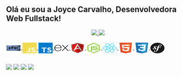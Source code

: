 ## Olá eu sou a Joyce Carvalho, Desenvolvedora Web Fullstack!
<div align="center">
  <a href="https://github.com/JoyceCarvalho">
  <img height="180em" src="https://github-readme-stats.vercel.app/api?username=JoyceCarvalho&show_icons=true&theme=dark&include_all_commits=true&count_private=true"/>
  <img height="180em" src="https://github-readme-stats.vercel.app/api/top-langs/?username=JoyceCarvalho&layout=compact&langs_count=7&theme=dark"/>
</div>
<div style="display: inline_block"><br>
  <img align="center" alt="Joyce-Php"  height="30" width="40" src="https://raw.githubusercontent.com/devicons/devicon/master/icons/php/php-original.svg" />
  <img align="center" alt="Joyce-Js" height="30" width="40" src="https://raw.githubusercontent.com/devicons/devicon/master/icons/javascript/javascript-plain.svg">
  <img align="center" alt="Joyce-Ts" height="30" width="40" src="https://raw.githubusercontent.com/devicons/devicon/master/icons/typescript/typescript-plain.svg">
  <img align="center" alt="Joyce-Express" height="30" width="40" src="https://raw.githubusercontent.com/devicons/devicon/master/icons/express/express-original.svg">
  <img align="center" alt="Joyce-Angular" height="30" width="40" src="https://raw.githubusercontent.com/devicons/devicon/master/icons/angularjs/angularjs-original.svg">
  <img align="center" alt="Joyce-Nodejs" height="30" width="40" src="https://raw.githubusercontent.com/devicons/devicon/master/icons/nodejs/nodejs-original.svg" />
  <img align="center" alt="Joyce-React" height="30" width="40" src="https://raw.githubusercontent.com/devicons/devicon/master/icons/react/react-original.svg">
  <img align="center" alt="Joyce-HTML" height="30" width="40" src="https://raw.githubusercontent.com/devicons/devicon/master/icons/html5/html5-original.svg">
  <img align="center" alt="Joyce-CSS" height="30" width="40" src="https://raw.githubusercontent.com/devicons/devicon/master/icons/css3/css3-original.svg">  
  <img align="center" alt="Joyce-Symfony" height="30" width="40" src="https://raw.githubusercontent.com/devicons/devicon/master/icons/symfony/symfony-original.svg" />
  
</div>
  
  ##
 
<div> 
  <a href="https://www.instagram.com/joycegoncalvescarvalho/" target="_blank"><img src="https://img.shields.io/badge/-Instagram-%23E4405F?style=for-the-badge&logo=instagram&logoColor=white" target="_blank"></a>
 	<a href="https://www.twitch.tv/joycegcarvalho" target="_blank"><img src="https://img.shields.io/badge/Twitch-9146FF?style=for-the-badge&logo=twitch&logoColor=white" target="_blank"></a>
  <a href = "mailto:goncalvesjoyce8@gmail.com"><img src="https://img.shields.io/badge/-Gmail-%23333?style=for-the-badge&logo=gmail&logoColor=white" target="_blank"></a>
  <a href="https://www.linkedin.com/in/https://www.linkedin.com/in/joyce-carvalho/" target="_blank"><img src="https://img.shields.io/badge/-LinkedIn-%230077B5?style=for-the-badge&logo=linkedin&logoColor=white" target="_blank"></a> 
 
</div>
